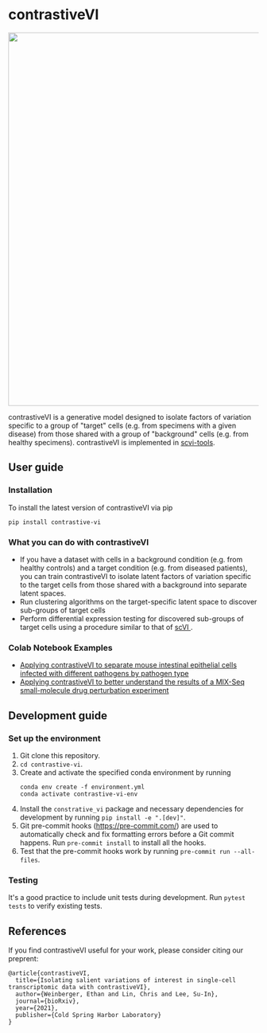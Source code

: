 # contrastiveVI

<img align="center" src="./sketch/sketch.png?raw=true" width="750">

contrastiveVI is a generative model designed to isolate factors of variation specific to 
a group of "target" cells (e.g. from specimens with a given disease) from those shared
with a group of "background" cells (e.g. from healthy specimens). contrastiveVI is
implemented in [scvi-tools](https://scvi-tools.org/).

## User guide

### Installation

To install the latest version of contrastiveVI via pip

```
pip install contrastive-vi
```

### What you can do with contrastiveVI

* If you have a dataset with cells in a background condition (e.g. from healthy
controls) and a target condition (e.g. from diseased patients), you can train
contrastiveVI to isolate latent factors of variation specific to the target cells
from those shared with a background into separate latent spaces.
* Run clustering algorithms on the target-specific latent space to discover sub-groups
of target cells
* Perform differential expression testing for discovered sub-groups of target cells 
using a procedure similar to that of [scVI
](https://www.nature.com/articles/s41592-018-0229-2).

### Colab Notebook Examples

* [Applying contrastiveVI to separate mouse intestinal epithelial cells
infected with different pathogens by pathogen type
](https://colab.research.google.com/drive/1z0AcKQg7juArXGCx1XKj6skojWKRlDMC?usp=sharing)
* [Applying contrastiveVI to better understand the results of a MIX-Seq
small-molecule drug perturbation experiment
](https://colab.research.google.com/drive/1cMaJpMe3g0awCiwsw13oG7RvGnmXNCac?usp=sharing)



## Development guide

### Set up the environment
1. Git clone this repository.
2. `cd contrastive-vi`.
3. Create and activate the specified conda environment by running
    ```
    conda env create -f environment.yml
    conda activate contrastive-vi-env
    ```
4. Install the `constrative_vi` package and necessary dependencies for
development by running `pip install -e ".[dev]"`.
5. Git pre-commit hooks (https://pre-commit.com/) are used to automatically
check and fix formatting errors before a Git commit happens. Run
`pre-commit install` to install all the hooks.
6. Test that the pre-commit hooks work by running `pre-commit run --all-files`.

### Testing
It's a good practice to include unit tests during development.
Run `pytest tests` to verify existing tests.


## References

If you find contrastiveVI useful for your work, please consider citing our preprent:

```
@article{contrastiveVI,
  title={Isolating salient variations of interest in single-cell transcriptomic data with contrastiveVI},
  author={Weinberger, Ethan and Lin, Chris and Lee, Su-In},
  journal={bioRxiv},
  year={2021},
  publisher={Cold Spring Harbor Laboratory}
}
```
